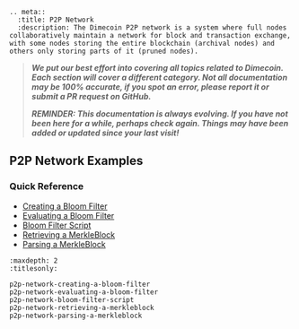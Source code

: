 ```{eval-rst}
.. meta::
  :title: P2P Network
  :description: The Dimecoin P2P network is a system where full nodes collaboratively maintain a network for block and transaction exchange, with some nodes storing the entire blockchain (archival nodes) and others only storing parts of it (pruned nodes).
```

> ***We put our best effort into covering all topics related to Dimecoin. Each section will cover a different category. Not all documentation may be 100% accurate, if you spot an error, please report it or submit a PR request on GitHub.***
>
> ***REMINDER: This documentation is always evolving. If you have not been here for a while, perhaps check again. Things may have been added or updated since your last visit!***

## P2P Network Examples

### Quick Reference

* [Creating a Bloom Filter](../examples/p2p-network-creating-a-bloom-filter.md)
* [Evaluating a Bloom Filter](../examples/p2p-network-evaluating-a-bloom-filter.md)
* [Bloom Filter Script](../examples/p2p-network-bloom-filter-script.md)
* [Retrieving a MerkleBlock](../examples/p2p-network-retrieving-a-merkleblock.md)
* [Parsing a MerkleBlock](../examples/p2p-network-parsing-a-merkleblock.md)

```{toctree}
:maxdepth: 2
:titlesonly:

p2p-network-creating-a-bloom-filter
p2p-network-evaluating-a-bloom-filter
p2p-network-bloom-filter-script
p2p-network-retrieving-a-merkleblock
p2p-network-parsing-a-merkleblock
```
